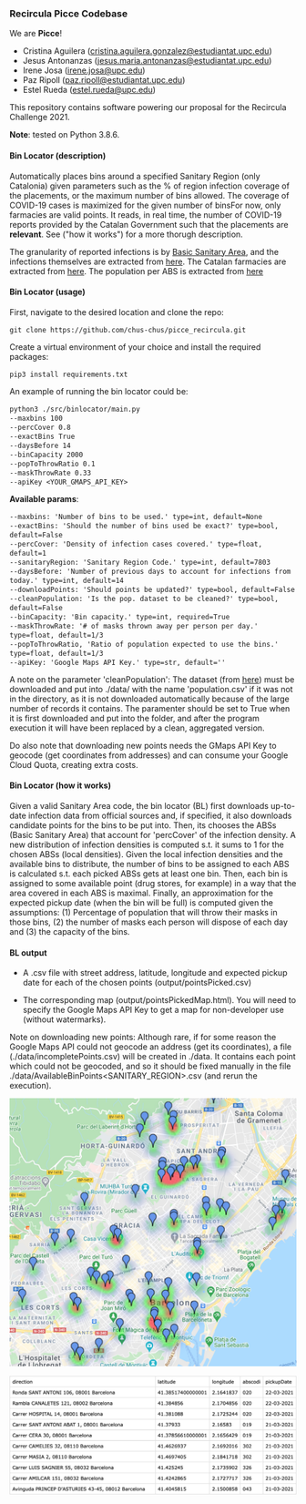 ### Recircula Picce Codebase

We are **Picce**!

- Cristina Aguilera (cristina.aguilera.gonzalez@estudiantat.upc.edu)
- Jesus Antonanzas (jesus.maria.antonanzas@estudiantat.upc.edu)
- Irene Josa (irene.josa@upc.edu)
- Paz Ripoll (paz.ripoll@estudiantat.upc.edu)
- Estel Rueda (estel.rueda@upc.edu)

This repository contains software powering our proposal for the Recircula Challenge 2021.

**Note**: tested on Python 3.8.6. 

#### Bin Locator (description)

Automatically places bins around a specified Sanitary Region (only Catalonia) given parameters such as the % of region infection coverage
of the placements, or the maximum number of bins allowed. The coverage of COVID-19 cases is maximized for the given number 
of binsFor now, only farmacies are valid points. It reads, in real time, the number of COVID-19 reports provided by the 
Catalan Government such that the placements are **relevant**. See ("how it works") for a more thorugh description.

The granularity of reported infections is by [Basic Sanitary Area](https://catsalut.gencat.cat/web/.content/minisite/catsalut/proveidors_professionals/registres_catalegs/documents/poblacio-referencia.pdf),
and the infections themselves are extracted from [here](https://analisi.transparenciacatalunya.cat/ca/Salut/Registre-de-casos-de-COVID-19-realitzats-a-Catalun/xuwf-dxjd).
The Catalan farmacies are extracted from [here](https://analisi.transparenciacatalunya.cat/Salut/Cat-leg-de-farm-cies-de-Catalunya/f446-3fny).
The population per ABS is extracted from [here](https://analisi.transparenciacatalunya.cat/en/Salut/Registre-central-de-poblaci-del-CatSalut-poblaci-p/ftq4-h9vk)

#### Bin Locator (usage)

First, navigate to the desired location and clone the repo:

```
git clone https://github.com/chus-chus/picce_recircula.git
```

Create a virtual environment of your choice and install the required packages:

```
pip3 install requirements.txt
```

An example of running the bin locator could be:

```
python3 ./src/binlocator/main.py 
--maxbins 100 
--percCover 0.8 
--exactBins True 
--daysBefore 14
--binCapacity 2000
--popToThrowRatio 0.1
--maskThrowRate 0.33
--apiKey <YOUR_GMAPS_API_KEY>
```

**Available params**:

```
--maxbins: 'Number of bins to be used.' type=int, default=None
--exactBins: 'Should the number of bins used be exact?' type=bool, default=False
--percCover: 'Density of infection cases covered.' type=float, default=1
--sanitaryRegion: 'Sanitary Region Code.' type=int, default=7803
--daysBefore: 'Number of previous days to account for infections from today.' type=int, default=14
--downloadPoints: 'Should points be updated?' type=bool, default=False
--cleanPopulation: 'Is the pop. dataset to be cleaned?' type=bool, default=False
--binCapacity: 'Bin capacity.' type=int, required=True
--maskThrowRate: '# of masks thrown away per person per day.' type=float, default=1/3
--popToThrowRatio, 'Ratio of population expected to use the bins.' type=float, default=1/3
--apiKey: 'Google Maps API Key.' type=str, default=''
```

A note on the parameter 'cleanPopulation': The dataset (from [here](https://analisi.transparenciacatalunya.cat/en/Salut/Registre-central-de-poblaci-del-CatSalut-poblaci-p/ftq4-h9vk)) 
must be downloaded and put into ./data/ with the name 'population.csv' if it was not in the directory, 
as it is not downloaded automatically because of the large number of records it contains. The paramenter
should be set to True when it is first downloaded and put into the folder, and after the program execution it will have
been replaced by a clean, aggregated version.

Do also note that downloading new points needs the GMaps API Key to geocode (get coordinates from addresses) and
can consume your Google Cloud Quota, creating extra costs.

#### Bin Locator (how it works)

Given a valid Sanitary Area code, the bin locator (BL) first downloads up-to-date infection data from official sources and, if specified, 
it also downloads candidate points for the bins to be put into. Then, its chooses the ABSs (Basic Sanitary Area)
that account for 'percCover' of the infection density. A new distribution of infection densities is computed
s.t. it sums to 1 for the chosen ABSs (local densities). Given the local infection densities and the available bins
to distribute, the number of bins to be assigned to each ABS is calculated s.t. each picked ABSs gets at least one bin.
Then, each bin is assigned to some available point (drug stores, for example) in a way that the area covered in each ABS is
maximal. Finally, an approximation for the expected pickup date (when the bin will be full) is computed given the assumptions: (1) Percentage
of population that will throw their masks in those bins, (2) the number of masks each person will dispose of each day
and (3) the capacity of the bins. 

#### BL output 
- A .csv file with street address, latitude, longitude and expected pickup date for each of the chosen 
points (output/pointsPicked.csv)
  
- The corresponding map (output/pointsPickedMap.html). You will need to specify the Google Maps API Key to get a map for 
  non-developer use (without watermarks).


Note on downloading new points: Although rare, if for some reason the Google Maps API could not geocode an address (get its coordinates),
a file (./data/incompletePoints.csv) will be created in ./data. It contains each point which could not be geocoded,
and so it should be fixed manually in the file ./data/AvailableBinPoints<SANITARY_REGION>.csv (and rerun the execution).

![Example distribution of bins. Color represents local infection density.](images/mapExample.png)

![Example of .csv output.](images/csvExample.png)